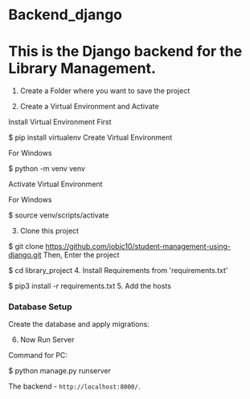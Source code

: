 # Backend_django
# This is the Django backend for the Library Management.
1. Create a Folder where you want to save the project

2. Create a Virtual Environment and Activate

Install Virtual Environment First

$  pip install virtualenv
Create Virtual Environment

For Windows

$  python -m venv venv

Activate Virtual Environment

For Windows

$  source venv/scripts/activate

3. Clone this project

$  git clone https://github.com/jobic10/student-management-using-django.git
Then, Enter the project

$  cd library_project
4. Install Requirements from 'requirements.txt'

$  pip3 install -r requirements.txt
5. Add the hosts


### Database Setup

 Create the database and apply migrations:


6. Now Run Server

Command for PC:

$ python manage.py runserver

The backend - `http://localhost:8000/`.


